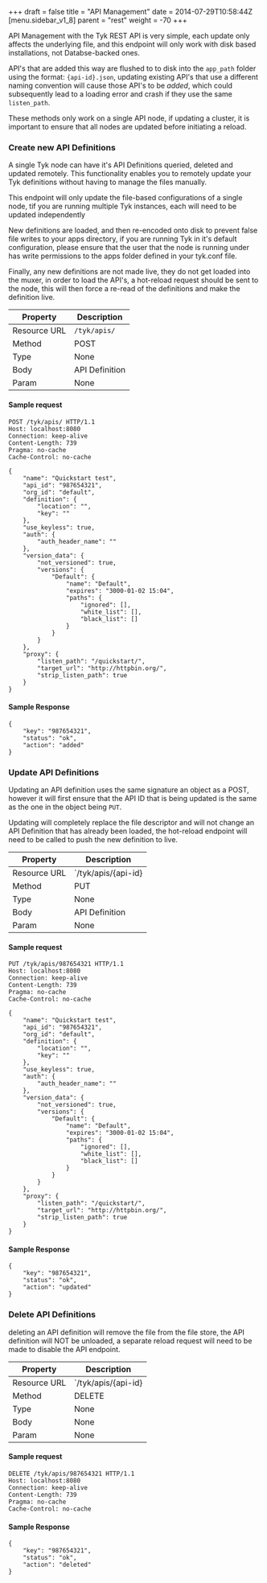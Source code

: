 +++
draft = false
title = "API Management"
date = 2014-07-29T10:58:44Z
[menu.sidebar_v1_8]
    parent = "rest"
    weight = -70
+++

API Management with the Tyk REST API is very simple, each update only affects the underlying file, and this endpoint will only work with disk based installations, not Databse-backed ones.

API's that are added this way are flushed to to disk into the `app_path` folder using the format: `{api-id}.json`, updating existing API's that use
a different naming convention will cause those API's to be *added*, which could subsequently lead to a loading error and crash if they use the same
`listen_path`.

These methods only work on a single API node, if updating a cluster, it is important to ensure that all nodes are updated before initiating a reload.

### Create new API Definitions

A single Tyk node can have it's API Definitions queried, deleted and updated remotely. This functionality enables you to remotely update
your Tyk definitions without having to manage the files manually.

This endpoint will only update the file-based configurations of a single node, tif you are running multiple Tyk instances, each will need to be
updated independently

New definitions are loaded, and then re-encoded onto disk to prevent false file writes to your apps directory, if you are running Tyk in it's default configuration, please ensure that the user that the node is running under has write permissions to the apps folder defined in your tyk.conf file.

Finally, any new definitions are not made live, they do not get loaded into the muxer, in order to load the API's, a hot-reload request should be sent to the node, this will then force a re-read of the definitions and make the definition live.


|   **Property**    |   **Description**     |
|   -----------     |   ---------------     |
|   Resource URL    |   `/tyk/apis/`        |
|   Method          |   POST                |
|   Type            |   None                |
|   Body            |   API Definition      |
|   Param           |   None                |


#### Sample request

    POST /tyk/apis/ HTTP/1.1
    Host: localhost:8080
    Connection: keep-alive
    Content-Length: 739
    Pragma: no-cache
    Cache-Control: no-cache

    {
        "name": "Quickstart test",
        "api_id": "987654321",
        "org_id": "default",
        "definition": {
            "location": "",
            "key": ""
        },
        "use_keyless": true,
        "auth": {
            "auth_header_name": ""
        },
        "version_data": {
            "not_versioned": true,
            "versions": {
                "Default": {
                    "name": "Default",
                    "expires": "3000-01-02 15:04",
                    "paths": {
                        "ignored": [],
                        "white_list": [],
                        "black_list": []
                    }
                }
            }
        },
        "proxy": {
            "listen_path": "/quickstart/",
            "target_url": "http://httpbin.org/",
            "strip_listen_path": true
        }
    }

#### Sample Response

    {
        "key": "987654321",
        "status": "ok",
        "action": "added"
    }

### Update API Definitions

Updating an API definition uses the same signature an object as a POST, however it will first ensure that the API ID that is being updated is the
same as the one in the object being `PUT`.

Updating will completely replace the file descriptor and will not change an API Definition that has already been loaded, the hot-reload endpoint will
need to be called to push the new definition to live.


|   **Property**    |   **Description**     |
|   -----------     |   ---------------     |
|   Resource URL    |   `/tyk/apis/{api-id} |
|   Method          |   PUT                 |
|   Type            |   None                |
|   Body            |   API Definition      |
|   Param           |   None                |

#### Sample request

    PUT /tyk/apis/987654321 HTTP/1.1
    Host: localhost:8080
    Connection: keep-alive
    Content-Length: 739
    Pragma: no-cache
    Cache-Control: no-cache

    {
        "name": "Quickstart test",
        "api_id": "987654321",
        "org_id": "default",
        "definition": {
            "location": "",
            "key": ""
        },
        "use_keyless": true,
        "auth": {
            "auth_header_name": ""
        },
        "version_data": {
            "not_versioned": true,
            "versions": {
                "Default": {
                    "name": "Default",
                    "expires": "3000-01-02 15:04",
                    "paths": {
                        "ignored": [],
                        "white_list": [],
                        "black_list": []
                    }
                }
            }
        },
        "proxy": {
            "listen_path": "/quickstart/",
            "target_url": "http://httpbin.org/",
            "strip_listen_path": true
        }
    }

#### Sample Response

    {
        "key": "987654321",
        "status": "ok",
        "action": "updated"
    }

### Delete API Definitions

deleting an API definition will remove the file from the file store, the API definition will NOT be unloaded, a separate reload request
will need to be made to disable the API endpoint.


|   **Property**    |   **Description**     |
|   -----------     |   ---------------     |
|   Resource URL    |   `/tyk/apis/{api-id} |
|   Method          |   DELETE              |
|   Type            |   None                |
|   Body            |   None                |
|   Param           |   None                |

#### Sample request

    DELETE /tyk/apis/987654321 HTTP/1.1
    Host: localhost:8080
    Connection: keep-alive
    Content-Length: 739
    Pragma: no-cache
    Cache-Control: no-cache

#### Sample Response

    {
        "key": "987654321",
        "status": "ok",
        "action": "deleted"
    }
